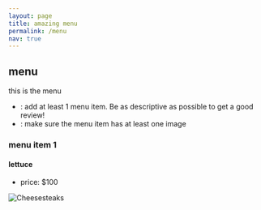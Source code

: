 ```yaml
---
layout: page
title: amazing menu
permalink: /menu
nav: true
---
```


## menu

this is the menu

- : add at least 1 menu item. Be as descriptive as possible to get a good review!
- : make sure the menu item has at least one image

### menu item 1

#### lettuce

- price: $100

![Cheesesteaks](assets/images/Menu-item.jpg)

